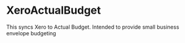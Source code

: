 # XeroActualBudget

This syncs Xero to Actual Budget.  Intended to provide small business envelope budgeting
